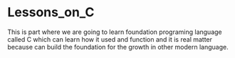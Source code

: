 # Lessons_on_C
This is part where we are going to learn foundation programing language called C which can learn how it used and function and it is real matter because can build the foundation for the growth in other modern language.
